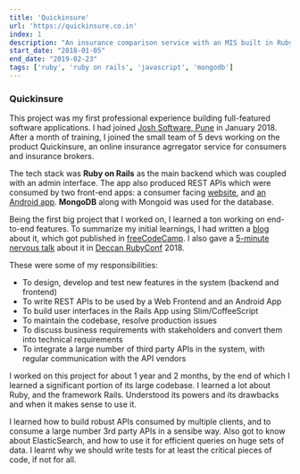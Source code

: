 ```yaml
---
title: 'Quickinsure'
url: 'https://quickinsure.co.in'
index: 1
description: "An insurance comparison service with an MIS built in Ruby on Rails. Worked as a full-stack developer in a team of 5 for over a year."
start_date: "2018-01-05"
end_date: "2019-02-23"
tags: ['ruby', 'ruby on rails', 'javascript', 'mongodb']
---
```


### <a href='https://quickinsure.co.in' target='_blank' style="text-decoration:none">Quickinsure</a>

This project was my first professional experience building full-featured software applications. I had joined <a href='http://joshsoftware.com/' target='_blank'>Josh Software, Pune</a> in January 2018. After a month of training, I joined the small team of 5 devs working on the product Quickinsure, an online insurance agrregator service for consumers and insurance brokers.

The tech stack was <b>Ruby on Rails</b> as the main backend which was coupled with an admin interface. The app also produced REST APIs which were consumed by two front-end apps: a consumer facing <a href="https://quickinsure.co.in" target="_blank"> website</a>, and <a href="https://play.google.com/store/apps/details?id=in.callific.quickinsure&hl=en_IN" target="_blank">an Android app</a>. <b>MongoDB</b> along with Mongoid was used for the database.

Being the first big project that I worked on, I learned a ton working on end-to-end features. To summarize my initial learnings, I had written a <a href="https://medium.com/free-code-camp/what-i-learned-from-my-first-ever-software-development-internship-701aa756a72f" target="_blank">blog</a> about it, which got published in <a href="https://www.freecodecamp.org/news/what-i-learned-from-my-first-ever-software-development-internship-701aa756a72f/" target="_blank">freeCodeCamp</a>. I also gave a <a href="https://youtu.be/Qysn40rvPFc?t=256" target="_blank"> 5-minute nervous talk</a> about it in <a href="https://www.deccanrubyconf.org/" target="_blank">Deccan RubyConf</a> 2018.

These were some of my responsibilities:
- To design, develop and test new features in the system (backend and frontend)
- To write REST APIs to be used by a Web Frontend and an Android App
- To build user interfaces in the Rails App using Slim/CoffeeScript
- To maintain the codebase, resolve production issues 
- To discuss business requirements with stakeholders and convert them into technical requirements
- To integrate a large number of third party APIs in the system, with regular communication with the API vendors

I worked on this project for about 1 year and 2 months, by the end of which I learned a significant portion of its large codebase. I learned a lot about Ruby, and the framework Rails. Understood its powers and its drawbacks and when it makes sense to use it.

I learned how to build robust APIs consumed by multiple clients, and to consume a large number 3rd party APIs in a sensibe way. Also got to know about ElasticSearch, and how to use it for efficient queries on huge sets of data. I learnt why we should write tests for at least the critical pieces of code, if not for all.